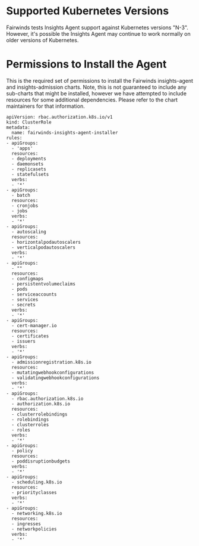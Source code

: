 # Supported Kubernetes Versions

Fairwinds tests Insights Agent support against Kubernetes versions "N-3". However, it's possible the Insights Agent may continue to work normally on older versions of Kubernetes.

# Permissions to Install the Agent

This is the required set of permissions to install the Fairwinds insights-agent and insights-admission charts. Note, this is not guaranteed to include any sub-charts that might be installed, however we have attempted to include resources for some additional dependencies. Please refer to the chart maintainers for that information.

```
apiVersion: rbac.authorization.k8s.io/v1
kind: ClusterRole
metadata:
  name: fairwinds-insights-agent-installer
rules:
- apiGroups:
  - 'apps'
  resources:
  - deployments
  - daemonsets
  - replicasets
  - statefulsets
  verbs:
  - '*'
- apiGroups:
  - batch
  resources:
  - cronjobs
  - jobs
  verbs:
  - '*'
- apiGroups:
  - autoscaling
  resources:
  - horizontalpodautoscalers
  - verticalpodautoscalers
  verbs:
  - '*'
- apiGroups:
  - ""
  resources:
  - configmaps
  - persistentvolumeclaims
  - pods
  - serviceaccounts
  - services
  - secrets
  verbs:
  - '*'
- apiGroups:
  - cert-manager.io
  resources:
  - certificates
  - issuers
  verbs:
  - '*'
- apiGroups:
  - admissionregistration.k8s.io
  resources:
  - mutatingwebhookconfigurations
  - validatingwebhookconfigurations
  verbs:
  - '*'
- apiGroups:
  - rbac.authorization.k8s.io
  - authorization.k8s.io
  resources:
  - clusterrolebindings
  - rolebindings
  - clusterroles
  - roles
  verbs:
  - '*'
- apiGroups:
  - policy
  resources:
  - poddisruptionbudgets
  verbs:
  - '*'
- apiGroups:
  - scheduling.k8s.io
  resources:
  - priorityclasses
  verbs:
  - '*'
- apiGroups:
  - networking.k8s.io
  resources:
  - ingresses
  - networkpolicies
  verbs:
  - '*'
```
